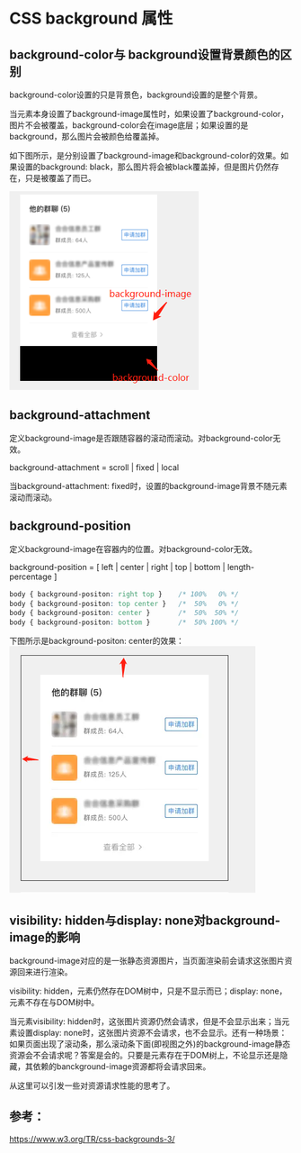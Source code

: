 # CSS background 属性


## background-color与 background设置背景颜色的区别

background-color设置的只是背景色，background设置的是整个背景。

当元素本身设置了background-image属性时，如果设置了background-color，图片不会被覆盖，background-color会在image底层；如果设置的是background，那么图片会被颜色给覆盖掉。

如下图所示，是分别设置了background-image和background-color的效果。如果设置的background: black，那么图片将会被black覆盖掉，但是图片仍然存在，只是被覆盖了而已。

![background_image_color](./images/background_image_color.png "background_image_color")


## background-attachment

定义background-image是否跟随容器的滚动而滚动。对background-color无效。

background-attachment = scroll | fixed | local

当background-attachment: fixed时，设置的background-image背景不随元素滚动而滚动。

## background-position

定义background-image在容器内的位置。对background-color无效。

background-position = [ left | center | right | top | bottom | length-percentage ]

```css
body { background-positon: right top }    /* 100%   0% */
body { background-positon: top center }   /*  50%   0% */
body { background-positon: center }       /*  50%  50% */
body { background-positon: bottom }       /*  50% 100% */
```
下图所示是background-positon: center的效果：
![background_position.png](./images/background_position.png "background_position.png")


## visibility: hidden与display: none对background-image的影响

background-image对应的是一张静态资源图片，当页面渲染前会请求这张图片资源回来进行渲染。

visibility: hidden，元素仍然存在DOM树中，只是不显示而已；display: none，元素不存在与DOM树中。

当元素visibility: hidden时，这张图片资源仍然会请求，但是不会显示出来；当元素设置display: none时，这张图片资源不会请求，也不会显示。还有一种场景：如果页面出现了滚动条，那么滚动条下面(即视图之外)的background-image静态资源会不会请求呢？答案是会的。只要是元素存在于DOM树上，不论显示还是隐藏，其依赖的banckground-image资源都将会请求回来。

从这里可以引发一些对资源请求性能的思考了。

## 参考：

https://www.w3.org/TR/css-backgrounds-3/